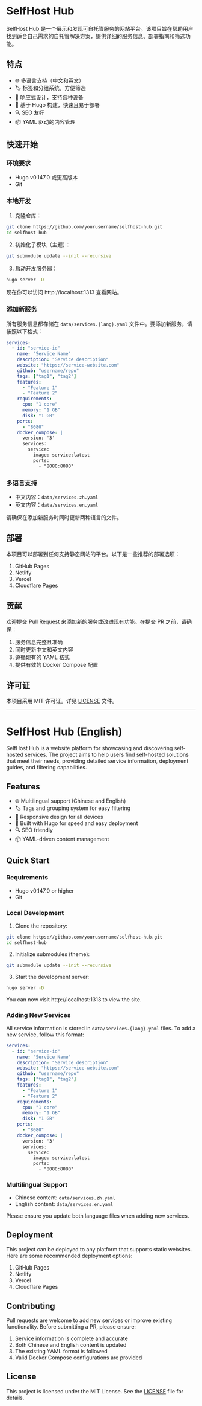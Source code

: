 # SelfHost Hub

SelfHost Hub 是一个展示和发现可自托管服务的网站平台。该项目旨在帮助用户找到适合自己需求的自托管解决方案，提供详细的服务信息、部署指南和筛选功能。

## 特点

- 🌐 多语言支持（中文和英文）
- 🏷️ 标签和分组系统，方便筛选
- 📱 响应式设计，支持各种设备
- 🚀 基于 Hugo 构建，快速且易于部署
- 🔍 SEO 友好
- 📦 YAML 驱动的内容管理

## 快速开始

### 环境要求

- Hugo v0.147.0 或更高版本
- Git

### 本地开发

1. 克隆仓库：

```bash
git clone https://github.com/yourusername/selfhost-hub.git
cd selfhost-hub
```

2. 初始化子模块（主题）：

```bash
git submodule update --init --recursive
```

3. 启动开发服务器：

```bash
hugo server -D
```

现在你可以访问 http://localhost:1313 查看网站。

### 添加新服务

所有服务信息都存储在 `data/services.{lang}.yaml` 文件中。要添加新服务，请按照以下格式：

```yaml
services:
  - id: "service-id"
    name: "Service Name"
    description: "Service description"
    website: "https://service-website.com"
    github: "username/repo"
    tags: ["tag1", "tag2"]
    features:
      - "Feature 1"
      - "Feature 2"
    requirements:
      cpu: "1 core"
      memory: "1 GB"
      disk: "1 GB"
    ports:
      - "8080"
    docker_compose: |
      version: '3'
      services:
        service:
          image: service:latest
          ports:
            - "8080:8080"
```

### 多语言支持

- 中文内容：`data/services.zh.yaml`
- 英文内容：`data/services.en.yaml`

请确保在添加新服务时同时更新两种语言的文件。

## 部署

本项目可以部署到任何支持静态网站的平台。以下是一些推荐的部署选项：

1. GitHub Pages
2. Netlify
3. Vercel
4. Cloudflare Pages

## 贡献

欢迎提交 Pull Request 来添加新的服务或改进现有功能。在提交 PR 之前，请确保：

1. 服务信息完整且准确
2. 同时更新中文和英文内容
3. 遵循现有的 YAML 格式
4. 提供有效的 Docker Compose 配置

## 许可证

本项目采用 MIT 许可证。详见 [LICENSE](LICENSE) 文件。

---

# SelfHost Hub (English)

SelfHost Hub is a website platform for showcasing and discovering self-hosted services. The project aims to help users find self-hosted solutions that meet their needs, providing detailed service information, deployment guides, and filtering capabilities.

## Features

- 🌐 Multilingual support (Chinese and English)
- 🏷️ Tags and grouping system for easy filtering
- 📱 Responsive design for all devices
- 🚀 Built with Hugo for speed and easy deployment
- 🔍 SEO friendly
- 📦 YAML-driven content management

## Quick Start

### Requirements

- Hugo v0.147.0 or higher
- Git

### Local Development

1. Clone the repository:

```bash
git clone https://github.com/yourusername/selfhost-hub.git
cd selfhost-hub
```

2. Initialize submodules (theme):

```bash
git submodule update --init --recursive
```

3. Start the development server:

```bash
hugo server -D
```

You can now visit http://localhost:1313 to view the site.

### Adding New Services

All service information is stored in `data/services.{lang}.yaml` files. To add a new service, follow this format:

```yaml
services:
  - id: "service-id"
    name: "Service Name"
    description: "Service description"
    website: "https://service-website.com"
    github: "username/repo"
    tags: ["tag1", "tag2"]
    features:
      - "Feature 1"
      - "Feature 2"
    requirements:
      cpu: "1 core"
      memory: "1 GB"
      disk: "1 GB"
    ports:
      - "8080"
    docker_compose: |
      version: '3'
      services:
        service:
          image: service:latest
          ports:
            - "8080:8080"
```

### Multilingual Support

- Chinese content: `data/services.zh.yaml`
- English content: `data/services.en.yaml`

Please ensure you update both language files when adding new services.

## Deployment

This project can be deployed to any platform that supports static websites. Here are some recommended deployment options:

1. GitHub Pages
2. Netlify
3. Vercel
4. Cloudflare Pages

## Contributing

Pull requests are welcome to add new services or improve existing functionality. Before submitting a PR, please ensure:

1. Service information is complete and accurate
2. Both Chinese and English content is updated
3. The existing YAML format is followed
4. Valid Docker Compose configurations are provided

## License

This project is licensed under the MIT License. See the [LICENSE](LICENSE) file for details. 